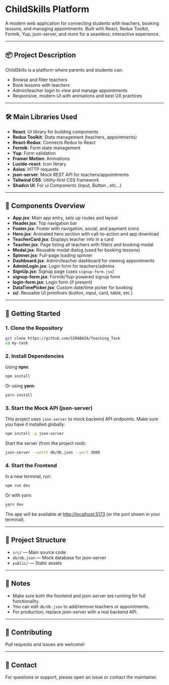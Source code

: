 # ChildSkills Platform

A modern web application for connecting students with teachers, booking lessons, and managing appointments. Built with React, Redux Toolkit, Formik, Yup, json-server, and more for a seamless, interactive experience.

---

## 📦 Project Description

ChildSkills is a platform where parents and students can:

- Browse and filter teachers
- Book lessons with teachers
- Admin/teacher login to view and manage appointments
- Responsive, modern UI with animations and best UX practices

---

## 🛠️ Main Libraries Used

- **React**: UI library for building components
- **Redux Toolkit**: State management (teachers, appointments)
- **React-Redux**: Connects Redux to React
- **Formik**: Form state management
- **Yup**: Form validation
- **Framer Motion**: Animations
- **Lucide-react**: Icon library
- **Axios**: HTTP requests
- **json-server**: Mock REST API for teachers/appointments
- **Tailwind CSS**: Utility-first CSS framework
- **Shadcn UI**: For ui Components (input, Button , etc...)

---

## 🧩 Components Overview

- **App.jsx**: Main app entry, sets up routes and layout
- **Header.jsx**: Top navigation bar
- **Footer.jsx**: Footer with navigation, social, and payment icons
- **Hero.jsx**: Animated hero section with call-to-action and app download
- **TeacherCard.jsx**: Displays teacher info in a card
- **Teacher.jsx**: Page listing all teachers with filters and booking modal
- **Modal.jsx**: Reusable modal dialog (used for booking lessons)
- **Spinner.jsx**: Full-page loading spinner
- **Dashboard.jsx**: Admin/teacher dashboard for viewing appointments
- **AdminLogin.jsx**: Login form for teachers/admins
- **SignUp.jsx**: Signup page (uses `signup-form.jsx`)
- **signup-form.jsx**: Formik/Yup-powered signup form
- **login-form.jsx**: Login form (if present)
- **DataTimePicker.jsx**: Custom date/time picker for booking
- **ui/**: Reusable UI primitives (button, input, card, table, etc.)

---

## 🚀 Getting Started

### 1. Clone the Repository

```bash
git clone https://github.com/SIRABAZA/Teaching_Task
cd my-task
```

### 2. Install Dependencies

Using **npm**:

```bash
npm install
```

Or using **yarn**:

```bash
yarn install
```

### 3. Start the Mock API (json-server)

This project uses `json-server` to mock backend API endpoints. Make sure you have it installed globally:

```bash
npm install -g json-server
```

Start the server (from the project root):

```bash
json-server --watch db/db.json --port 3000
```

### 4. Start the Frontend

In a new terminal, run:

```bash
npm run dev
```

Or with yarn:

```bash
yarn dev
```

The app will be available at [http://localhost:5173](http://localhost:5173) (or the port shown in your terminal).

---

## 📁 Project Structure

- `src/` — Main source code
- `db/db.json` — Mock database for json-server
- `public/` — Static assets

---

## 📝 Notes

- Make sure both the frontend and json-server are running for full functionality.
- You can edit `db/db.json` to add/remove teachers or appointments.
- For production, replace json-server with a real backend API.

---

## 🤝 Contributing

Pull requests and issues are welcome!

---

## 📧 Contact

For questions or support, please open an issue or contact the maintainer.
